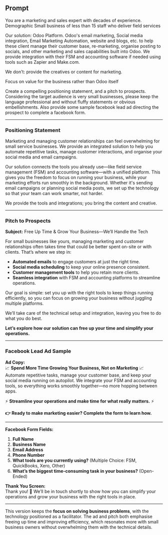 
## Prompt
You are a marketing and sales expert with decades of experience. 
Demographic
Small business of less than 15 staff who deliver field services

Our solution: Odoo Platform. Odoo's email marketing, Social media integration, Email Marketing Automation, website and blogs, etc. to help these client manage their customer base, re-marketing, organise posting to socials, and other marketing and sales capabilities built into Odoo. We provide integration with their FSM and accounting software if needed using tools such as Zapier and Make.com. 

We don't: provide the creatives or content for marketing. 

Focus on value for the business rather than Odoo itself

Create a compelling positioning statement, and a pitch to prospects. Considering the target audience is very small businesses, please keep the language professional and without fluffy statements or obvious embellishments. Also provide some sample facebook lead ad directing the prospect to complete a facebook form.

---

### **Positioning Statement**  
Marketing and managing customer relationships can feel overwhelming for small service businesses. We provide an integrated solution to help you automate repetitive tasks, manage customer interactions, and organise your social media and email campaigns.   

Our solution connects the tools you already use—like field service management (FSM) and accounting software—with a unified platform. This gives you the freedom to focus on running your business, while your marketing efforts run smoothly in the background. Whether it's sending email campaigns or planning social media posts, we set up the technology so that your team can work smarter, not harder.  

We provide the tools and integrations; you bring the content and creative.  

---

### **Pitch to Prospects**  
**Subject:** Free Up Time & Grow Your Business—We’ll Handle the Tech  

For small businesses like yours, managing marketing and customer relationships often takes time that could be better spent on-site or with clients. That’s where we step in:  

- **Automated emails** to engage customers at just the right time.  
- **Social media scheduling** to keep your online presence consistent.  
- **Customer management tools** to help you retain more clients.  
- **Seamless integration** with FSM and accounting platforms to streamline operations.  

Our goal is simple: set you up with the right tools to keep things running efficiently, so you can focus on growing your business without juggling multiple platforms.  

We’ll take care of the technical setup and integration, leaving you free to do what you do best.  

**Let’s explore how our solution can free up your time and simplify your operations.**  

---

### **Facebook Lead Ad Sample**  

**Ad Copy:**  
📈 **Spend More Time Growing Your Business, Not on Marketing** 📈  
Automate repetitive tasks, manage your customer base, and keep your social media running on autopilot. We integrate your FSM and accounting tools, so everything works smoothly together—no more hopping between apps.  

⚡ **Streamline your operations and make time for what really matters.** ⚡  

**👉 Ready to make marketing easier? Complete the form to learn how.**

---

**Facebook Form Fields:**  
1. **Full Name**  
2. **Business Name**  
3. **Email Address**  
4. **Phone Number**  
5. **What tools are you currently using?** (Multiple Choice: FSM, QuickBooks, Xero, Other)  
6. **What’s the biggest time-consuming task in your business?** (Open-Ended)

**Thank You Screen:**  
Thank you! 🎉 We’ll be in touch shortly to show how you can simplify your operations and grow your business with the right tools in place.

---

This version keeps the **focus on solving business problems**, with the technology positioned as a facilitator. The ad and pitch both emphasise freeing up time and improving efficiency, which resonates more with small business owners without overwhelming them with the technical details.